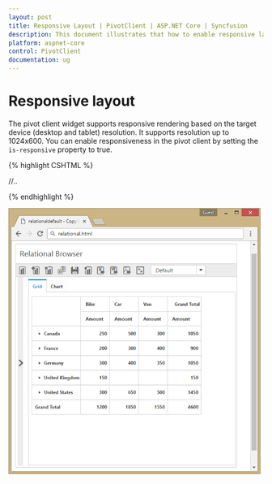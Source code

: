 ```yaml
---
layout: post
title: Responsive Layout | PivotClient | ASP.NET Core | Syncfusion
description: This document illustrates that how to enable responsive layout rendering in ASP.NET Core PivotClient control
platform: aspnet-core
control: PivotClient
documentation: ug
---
```


# Responsive layout

The pivot client widget supports responsive rendering based on the target device (desktop and tablet) resolution. It supports resolution up to 1024x600. You can enable responsiveness in the pivot client by setting the `is-responsive` property to true.

{% highlight CSHTML %}

<ej-pivot-client id="PivotClient1" is-responsive="true">
   //..
</ej-pivot-client>

{% endhighlight %}

![Responsive layout of ASP NET Core pivot client control](Responsive-Layout_images/responsive.png)
